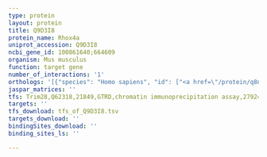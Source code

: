 ```yaml
---
type: protein
layout: protein
title: Q9D3I8
protein_name: Rhox4a
uniprot_accession: Q9D3I8
ncbi_gene_id: 100861640;664609
organism: Mus musculus
function: target gene
number_of_interactions: '1'
orthologs: '[{"species": "Homo sapiens", "id": ["<a href=\"/protein/q8nhv9\">Q8NHV9</a>"]}, {"species": "Rattus norvegicus", "id": ["Q4TU78"]}]'
jaspar_matrices: ''
tfs: Trim28,Q62318,21849,GTRD,chromatin immunoprecipitation assay,27924024%5Buid%5D,No
targets: ''
tfs_download: tfs_of_Q9D3I8.tsv
targets_download: ''
bindingSites_download: ''
binding_sites_ls: ''

---
```

